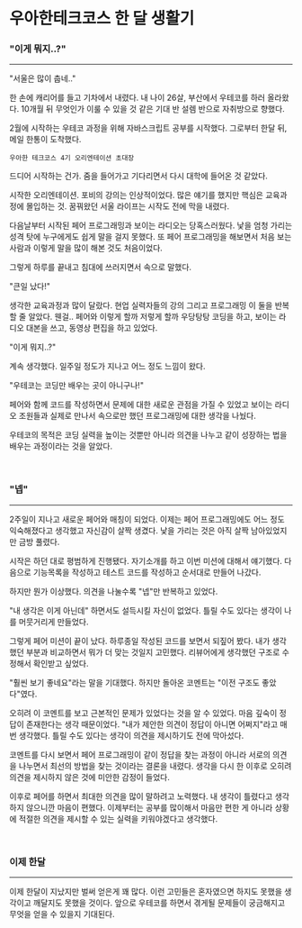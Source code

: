 # 우아한테크코스 한 달 생활기

### "이게 뭐지..?"

---

"서울은 많이 춥네.."

한 손에 캐리어를 들고 기차에서 내렸다. 내 나이 26살, 부산에서 우테코를 하러 올라왔다. 10개월 뒤 무엇인가 이룰 수 있을 것 같은 기대 반 설렘 반으로 자취방으로 향했다.

2월에 시작하는 우테코 과정을 위해 자바스크립트 공부를 시작했다. 그로부터 한달 뒤, 메일 한통이 도착했다.

`우아한 테크코스 4기 오리엔테이션 초대장`

드디어 시작하는 건가. 줌을 들어가고 기다리면서 다시 대학에 들어온 것 같았다.

시작한 오리엔테이션. 포비의 강의는 인상적이었다. 많은 얘기를 했지만 핵심은 교육과정에 몰입하는 것. 꿈꿔왔던 서울 라이프는 시작도 전에 막을 내렸다.

다음날부터 시작된 페어 프로그래밍과 보이는 라디오는 당혹스러웠다. 낯을 엄청 가리는 성격 탓에 누구에게도 쉽게 말을 걸지 못했다. 또 페어 프로그래밍을 해보면서 처음 보는 사람과 이렇게 말을 많이 해본 것도 처음이었다.

그렇게 하루를 끝내고 침대에 쓰러지면서 속으로 말했다.

"큰일 났다!"

생각한 교육과정과 많이 달랐다. 현업 실력자들의 강의 그리고 프로그래밍 이 둘을 반복할 줄 알았다.
웬걸.. 페어와 이렇게 할까 저렇게 할까 우당탕탕 코딩을 하고, 보이는 라디오 대본을 쓰고, 동영상 편집을 하고 있었다.

"이게 뭐지..?"

계속 생각했다. 일주일 정도가 지나고 어느 정도 느낌이 왔다.

"우테코는 코딩만 배우는 곳이 아니구나!"

페어와 함께 코드를 작성하면서 문제에 대한 새로운 관점을 가질 수 있었고 보이는 라디오 조원들과 실제로 만나서 속으로만 했던 프로그래밍에 대한 생각을 나눴다.

우테코의 목적은 코딩 실력을 높이는 것뿐만 아니라 의견을 나누고 같이 성장하는 법을 배우는 과정이라는 것을 알았다.

<br>

### "넵"

---

2주일이 지나고 새로운 페어와 매칭이 되었다. 이제는 페어 프로그래밍에도 어느 정도 익숙해졌다고 생각했고 자신감이 살짝 생겼다. 낯을 가리는 것은 아직 살짝 남아있었지만 금방 풀렸다.

시작은 하던 대로 평범하게 진행됐다. 자기소개를 하고 이번 미션에 대해서 얘기했다. 다음으로 기능목록을 작성하고 테스트 코드를 작성하고 순서대로 만들어 나갔다.

하지만 뭔가 이상했다. 의견을 나눌수록 "넵"만 반복하고 있었다.

"내 생각은 이게 아닌데" 하면서도 설득시킬 자신이 없었다. 틀릴 수도 있다는 생각이 나를 머뭇거리게 만들었다.

그렇게 페어 미션이 끝이 났다. 하루종일 작성된 코드를 보면서 되짚어 봤다. 내가 생각했던 부분과 비교하면서 뭐가 더 맞는 것일지 고민했다. 리뷰어에게 생각했던 구조로 수정해서 확인받고 싶었다.

"훨씬 보기 좋네요"라는 말을 기대했다. 하지만 돌아온 코멘트는 "이전 구조도 좋았다"였다.

오히려 이 코멘트를 보고 근본적인 문제가 있었다는 것을 알 수 있었다. 마음 깊숙이 정답이 존재한다는 생각 때문이었다. "내가 제안한 의견이 정답이 아니면 어쩌지"라고 매번 생각했다. 틀릴 수도 있다는 생각이 의견을 제시하기도 전에 막아섰다.

코멘트를 다시 보면서 페어 프로그래밍이 같이 정답을 찾는 과정이 아니라 서로의 의견을 나누면서 최선의 방법을 찾는 것이라는 결론을 내렸다. 생각을 다시 한 이후로 오히려 의견을 제시하지 않은 것에 미안한 감정이 들었다.

이후로 페어를 하면서 최대한 의견을 많이 말하려고 노력했다. 내 생각이 틀렸다고 생각하지 않으니깐 마음이 편했다. 이제부터는 공부를 많이해서 마음만 편한 게 아니라 상황에 적절한 의견을 제시할 수 있는 실력을 키워야겠다고 생각했다.

<br>

### 이제 한달

---

이제 한달이 지났지만 벌써 얻은게 꽤 많다. 이런 고민들은 혼자였으면 하지도 못했을 생각이고 깨달지도 못했을 것이다. 앞으로 우테코를 하면서 겪게될 문제들이 궁금해지고 무엇을 얻을 수 있을지 기대된다.
